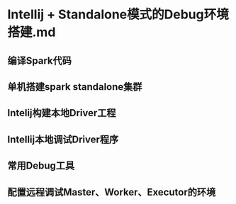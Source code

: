 # Intellij + Standalone模式的Debug环境搭建.md 

## 编译Spark代码
## 单机搭建spark standalone集群
## Intelij构建本地Driver工程
## Intellij本地调试Driver程序
## 常用Debug工具
## 配置远程调试Master、Worker、Executor的环境
